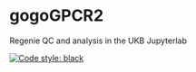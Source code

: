 # gogoGPCR2
Regenie QC and analysis in the UKB Jupyterlab

[![Code style: black](https://img.shields.io/badge/code%20style-black-000000.svg)](https://github.com/psf/black)